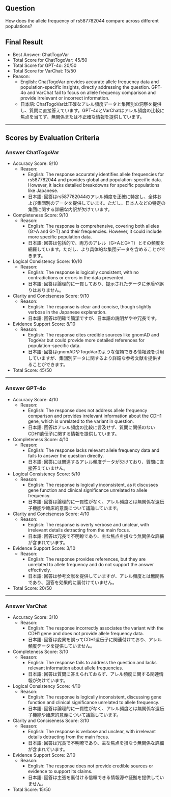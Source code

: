 ## Question

How does the allele frequency of rs587782044 compare across different populations?

## Final Result

- Best Answer: ChatTogoVar
- Total Score for ChatTogoVar: 45/50
- Total Score for GPT-4o: 20/50
- Total Score for VarChat: 15/50
- Reason:
  - English: ChatTogoVar provides accurate allele frequency data and population-specific insights, directly addressing the question. GPT-4o and VarChat fail to focus on allele frequency comparison and provide irrelevant or incorrect information.
  - 日本語: ChatTogoVarは正確なアレル頻度データと集団別の洞察を提供し、質問に直接答えています。GPT-4oとVarChatはアレル頻度の比較に焦点を当てず、無関係または不正確な情報を提供しています。

---

## Scores by Evaluation Criteria

### Answer ChatTogoVar
- Accuracy Score: 9/10
  - Reason: 
    - English: The response accurately identifies allele frequencies for rs587782044 and provides global and population-specific data. However, it lacks detailed breakdowns for specific populations like Japanese.
    - 日本語: 回答はrs587782044のアレル頻度を正確に特定し、全体および集団別のデータを提供しています。ただし、日本人などの特定の集団に関する詳細な内訳が欠けています。
- Completeness Score: 9/10
  - Reason: 
    - English: The response is comprehensive, covering both alleles (G>A and G>T) and their frequencies. However, it could include more specific population data.
    - 日本語: 回答は包括的で、両方のアレル（G>AとG>T）とその頻度を網羅しています。ただし、より具体的な集団データを含めることができます。
- Logical Consistency Score: 10/10
  - Reason: 
    - English: The response is logically consistent, with no contradictions or errors in the data presented.
    - 日本語: 回答は論理的に一貫しており、提示されたデータに矛盾や誤りはありません。
- Clarity and Conciseness Score: 9/10
  - Reason: 
    - English: The response is clear and concise, though slightly verbose in the Japanese explanation.
    - 日本語: 回答は明確で簡潔ですが、日本語の説明がやや冗長です。
- Evidence Support Score: 8/10
  - Reason: 
    - English: The response cites credible sources like gnomAD and TogoVar but could provide more detailed references for population-specific data.
    - 日本語: 回答はgnomADやTogoVarのような信頼できる情報源を引用していますが、集団別データに関するより詳細な参考文献を提供することができます。
- Total Score: 45/50

---

### Answer GPT-4o
- Accuracy Score: 4/10
  - Reason: 
    - English: The response does not address allele frequency comparison and provides irrelevant information about the CDH1 gene, which is unrelated to the variant in question.
    - 日本語: 回答はアレル頻度の比較に言及せず、質問に関係のないCDH1遺伝子に関する情報を提供しています。
- Completeness Score: 4/10
  - Reason: 
    - English: The response lacks relevant allele frequency data and fails to answer the question directly.
    - 日本語: 回答には関連するアレル頻度データが欠けており、質問に直接答えていません。
- Logical Consistency Score: 5/10
  - Reason: 
    - English: The response is logically inconsistent, as it discusses gene function and clinical significance unrelated to allele frequency.
    - 日本語: 回答は論理的に一貫性がなく、アレル頻度とは無関係な遺伝子機能や臨床的意義について議論しています。
- Clarity and Conciseness Score: 4/10
  - Reason: 
    - English: The response is overly verbose and unclear, with irrelevant details detracting from the main focus.
    - 日本語: 回答は冗長で不明瞭であり、主な焦点を損なう無関係な詳細が含まれています。
- Evidence Support Score: 3/10
  - Reason: 
    - English: The response provides references, but they are unrelated to allele frequency and do not support the answer effectively.
    - 日本語: 回答は参考文献を提供していますが、アレル頻度とは無関係であり、回答を効果的に裏付けていません。
- Total Score: 20/50

---

### Answer VarChat
- Accuracy Score: 3/10
  - Reason: 
    - English: The response incorrectly associates the variant with the CDH1 gene and does not provide allele frequency data.
    - 日本語: 回答は変異を誤ってCDH1遺伝子に関連付けており、アレル頻度データを提供していません。
- Completeness Score: 3/10
  - Reason: 
    - English: The response fails to address the question and lacks relevant information about allele frequencies.
    - 日本語: 回答は質問に答えられておらず、アレル頻度に関する関連情報が欠けています。
- Logical Consistency Score: 4/10
  - Reason: 
    - English: The response is logically inconsistent, discussing gene function and clinical significance unrelated to allele frequency.
    - 日本語: 回答は論理的に一貫性がなく、アレル頻度とは無関係な遺伝子機能や臨床的意義について議論しています。
- Clarity and Conciseness Score: 3/10
  - Reason: 
    - English: The response is verbose and unclear, with irrelevant details detracting from the main focus.
    - 日本語: 回答は冗長で不明瞭であり、主な焦点を損なう無関係な詳細が含まれています。
- Evidence Support Score: 2/10
  - Reason: 
    - English: The response does not provide credible sources or evidence to support its claims.
    - 日本語: 回答は主張を裏付ける信頼できる情報源や証拠を提供していません。
- Total Score: 15/50